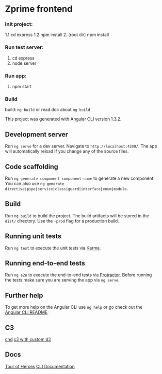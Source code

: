 # Zprime frontend
### Init project:
1.1 cd express
1.2 npm install
2. (root dir) npm install

### Run test server:
1. cd express
2. node server
### Run app:
1. npm start

### Build
build: `ng build`
or read doc about `ng build`

This project was generated with [Angular CLI](https://github.com/angular/angular-cli) version 1.3.2.

## Development server

Run `ng serve` for a dev server. Navigate to `http://localhost:4200/`. The app will automatically reload if you change any of the source files.

## Code scaffolding

Run `ng generate component component-name` to generate a new component. You can also use `ng generate directive|pipe|service|class|guard|interface|enum|module`.

## Build

Run `ng build` to build the project. The build artifacts will be stored in the `dist/` directory. Use the `-prod` flag for a production build.

## Running unit tests

Run `ng test` to execute the unit tests via [Karma](https://karma-runner.github.io).

## Running end-to-end tests

Run `ng e2e` to execute the end-to-end tests via [Protractor](http://www.protractortest.org/).
Before running the tests make sure you are serving the app via `ng serve`.

## Further help

To get more help on the Angular CLI use `ng help` or go check out the [Angular CLI README](https://github.com/angular/angular-cli/blob/master/README.md).


## C3
[cnd](https://cdnjs.com/libraries/c3)
[c3 with custom d3](http://c3js.org/samples/legend_custom.html)



## Docs
[Tour of Heroes](https://angular.io/tutorial)
[CLI Documentation](https://github.com/angular/angular-cli/wiki)



